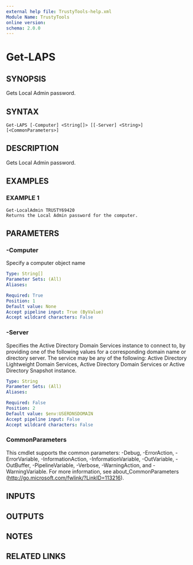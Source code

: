 ```yaml
---
external help file: TrustyTools-help.xml
Module Name: TrustyTools
online version:
schema: 2.0.0
---
```


# Get-LAPS

## SYNOPSIS
Gets Local Admin password.

## SYNTAX

```
Get-LAPS [-Computer] <String[]> [[-Server] <String>] [<CommonParameters>]
```

## DESCRIPTION
Gets Local Admin password.

## EXAMPLES

### EXAMPLE 1
```
Get-LocalAdmin TRUSTY69420
Returns the Local Admin password for the computer.
```

## PARAMETERS

### -Computer
Specify a computer object name

```yaml
Type: String[]
Parameter Sets: (All)
Aliases:

Required: True
Position: 1
Default value: None
Accept pipeline input: True (ByValue)
Accept wildcard characters: False
```

### -Server
Specifies the Active Directory Domain Services instance to connect to, by providing one of the following values for a corresponding domain name or directory server.
The service
may be any of the following:  Active Directory Lightweight Domain Services, Active Directory Domain Services or Active Directory Snapshot instance.

```yaml
Type: String
Parameter Sets: (All)
Aliases:

Required: False
Position: 2
Default value: $env:USERDNSDOMAIN
Accept pipeline input: False
Accept wildcard characters: False
```

### CommonParameters
This cmdlet supports the common parameters: -Debug, -ErrorAction, -ErrorVariable, -InformationAction, -InformationVariable, -OutVariable, -OutBuffer, -PipelineVariable, -Verbose, -WarningAction, and -WarningVariable.
For more information, see about_CommonParameters (http://go.microsoft.com/fwlink/?LinkID=113216).

## INPUTS

## OUTPUTS

## NOTES

## RELATED LINKS

